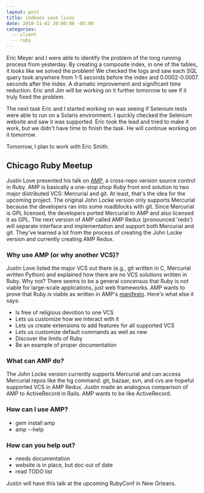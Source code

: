 ```yaml
---
layout: post
title: indexes save lives
date: 2010-11-02 20:00:00 -05:00
categories:
  -- client
  -- ruby
---
```


Eric Meyer and I were able to identify the problem of the long running process from yesterday.  By creating a composite index, in one of the tables, it looks like we solved the problem!  We checked the logs and saw each SQL query took anywhere from 1-5 seconds before the index and 0.0002-0.0007 seconds after the index.  A dramatic improvement and significant time reduction.  Eric and Jim will be working on it further tomorrow to see if it truly fixed the problem.

The next task Eric and I started working on was seeing if Selenium tests were able to run on a Solaris environment.  I quickly checked the Selenium website and saw it was supported.  Eric took the lead and tried to make it work, but we didn't have time to finish the task.  He will continue working on it tomorrow.

Tomorrow, I plan to work with Eric Smith.

## Chicago Ruby Meetup

Justin Love presented his talk on [AMP](http://amp.carboni.ca/), a cross\-repo version source control in Ruby.  AMP is basically a one\-stop shop Ruby front end solution to two major distributed VCS: Mercurial and git.  At least, that's the idea for the upcoming project.  The original John Locke version only supports Mercurial because the developers ran into some roadblocks with git.  Since Mercurial is GPL licensed, the developers ported Mercurial to AMP and also licensed it as GPL.  The next version of AMP called AMP Redux (pronounced 'redo') will separate interface and implementation and support both Mercurial and git.  They've learned a lot from the process of creating the John Locke version and currently creating AMP Redux.

### Why use AMP (or why another VCS)?

Justin Love listed the major VCS out there (e.g., git written in C, Mercurial written Python) and explained how there are no VCS solutions written in Ruby.  Why not?  There seems to be a general concensus that Ruby is not viable for large\-scale applications, just web frameworks.  AMP wants to prove that Ruby *is* viable as written in AMP's [manifesto](http://bitbucket.org/carbonica/amp/src/ef141288db29/MANIFESTO).  Here's what else it says:

* Is free of religious devotion to one VCS
* Lets us customize how we interact with it
* Lets us create extensions to add features for all supported VCS
* Lets us customize default commands as well as new
* Discover the limits of Ruby
* Be an example of proper documentation

### What can AMP do?

The John Locke version currently supports Mercurial and can access Mercurial repos like the hg command.  git, bazaar, svn, and cvs are hopeful supported VCS in AMP Redux.  Justin made an analogous comparison of AMP to ActiveRecord in Rails.  AMP wants to be like ActiveRecord.

### How can I use AMP?

* gem install amp
* amp \-\-help

### How can you help out?

* needs documentation
* website is in place, but doc out of date
* read TODO list

Justin will have this talk at the upcoming RubyConf in New Orleans.
